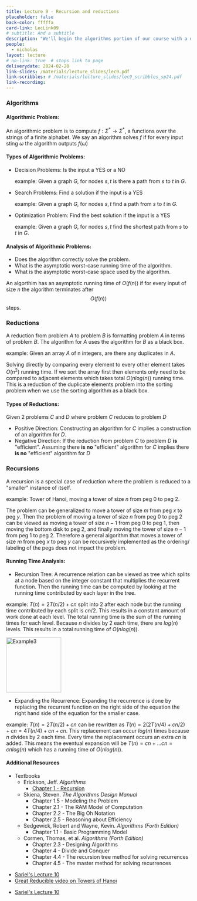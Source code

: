 ```yaml
---
title: Lecture 9 - Recursion and reductions
placeholder: false
back-color: fffffa
card-link: LecLink09
# subtitle: And a subtitle
description: "We'll begin the algorithms portion of our course with a quick recap of the most fundamental algorithmic technique: recursion. We'll also briefly go over solving recurrences. "
people:
  - nicholas
layout: lecture
# no-link: true  # stops link to page 
deliverydate: 2024-02-20
link-slides: /materials/lecture_slides/lec9.pdf
link-scribbles: # /materials/lecture_slides/lec9_scribbles_sp24.pdf
link-recording: 
---
```


### Algorithms
#### **Algorithmic Problem**:
An algorithmic problem is to compute $f: \Sigma^\ast \rightarrow \Sigma^\ast$, a functions over the strings of a finite alphabet. We say an algorithm solves $f$ if for every input sting $\omega$ the algorithm outputs $f(\omega)$

#### **Types of Algorithmic Problems**:
- Decision Problems: Is the input a YES or a NO

    example: Given a graph $G$, for nodes $s,t$ is there a path from $s$ to $t$ in $G$.
- Search Problems: Find a solution if the input is a YES

    example: Given a graph $G$, for nodes $s,t$ find a path from $s$ to $t$ in $G$.
- Optimization Problem: Find the best solution if the input is a YES

    example: Given a graph $G$, for nodes $s,t$ find the shortest path from $s$ to $t$ in $G$.

#### **Analysis of Algorithmic Problems**:
- Does the algorithm correctly solve the problem.
- What is the asymptotic worst-case running time of the algorithm.
- What is the asymptotic worst-case space used by the algorithm.

An algorthim has an asymptotic running time of $O(f(n))$ if for every input of size $n$ the algorithm terminates after $$O(f(n))$$ steps.

### Reductions
A reduction from problem $A$ to problem $B$ is formatting problem $A$ in terms of problem $B$. The algorithm for $A$ uses the algorithm for $B$ as a black box.

example: Given an array $A$ of n integers, are there any duplicates in $A$.

Solving directly by comparing every element to every other element takes $O(n^2)$ running time. If we sort the array first then elements only need to be compared to adjacent elements which takes total $O(n log(n))$ running time. This is a reduction of the duplicate elements problem into the sorting problem when we use the sorting algorithm as a black box.

#### **Types of Reductions**:
Given 2 problems $C$ and $D$ where problem $C$ reduces to problem $D$
- Positive Direction: Constructing an algorithm for $C$ implies a construction of an  algorithm for $D$. 
- Negative Direction: If the reduction from problem $C$ to problem $D$ **is** "efficient". Assuming there **is no** "efficient" algorithm for $C$ implies there **is no** "efficient" algorithm for $D$


### Recursions
A recursion is a special case of reduction where the problem is reduced to a "smaller" instance of itself.

example: Tower of Hanoi, moving a tower of size $n$ from peg $0$ to peg $2$.

The problem can be generalized to move a tower of size $m$ from peg $x$ to peg $y$. Then the problem of moving a tower of size $n$ from peg 0 to peg 2 can be viewed as moving a tower of size $n-1$ from peg 0 to peg 1, then moving the bottom disk to peg 2, and finally moving the tower of size $n-1$ from peg 1 to peg 2. Therefore a general algorithm that moves a tower of size $m$ from peg $x$ to peg $y$ can be recursively implemented as the ordering/ labeling of the pegs does not impact the problem.

#### **Running Time Analysis**:
- Recursion Tree: A recurrence relation can be viewed as tree which splits at a node based on the integer constant that multiplies the recurrent function. Then the running time can be computed by looking at the running time contributed by each layer in the tree.

example: $T(n) = 2T(n/2)+cn$ split into 2 after each node but the running time contributed by each split is $cn/2$. This results in a constant amount of work done at each level. The total running time is the sum of the running times for each level. Because $n$ divides by 2 each time, there are $log(n)$ levels. This results in a total running time of $O(nlog(n))$.

<img src="/img/lectures/Lec10/lec10_fig1.PNG" alt="Example3" style="height: 150px;">

- Expanding the Recurrence: Expanding the recurrence is done by replacing the recurrent function on the right side of the equation the right hand side of the equation for the smaller case.

example: $T(n) = 2T(n/2) + cn$ can be rewritten as $T(n) = 2(2T(n/4)+cn/2)+cn = 4T(n/4)+cn+cn$. This replacement can occur $log(n)$ times because $n$ divides by 2 each time. Every time the replacement occurs an extra $cn$ is added. This means the eventual expansion will be $T(n) = cn+...cn = cnlog(n)$ which has a running time of $O(nlog(n))$.

<h4>Additional Resources</h4>

* Textbooks 
  * Erickson, Jeff. *Algorithms* 
	* [Chapter 1 - Recursion](https://jeffe.cs.illinois.edu/teaching/algorithms/book/03-dynprog.pdf)
  * Skiena, Steven. *The Algorithms Design Manual*
    * Chapter 1.5 - Modeling the Problem
    * Chapter 2.1 - The RAM Model of Computation
    * Chapter 2.2 - The Big Oh Notation
    * Chapter 2.5 - Reasoning about Efficiency
  * Sedgewick, Robert and Wayne, Kevin. *Algorithms (Forth Edition)*
    * Chapter 1.1 - Basic Programming Model
  * Cormen, Thomas, et al. *Algorithms (Forth Edition)*
    * Chapter 2.3 - Designing Algorithms
    * Chapter 4 - Divide and Conquer 
    * Chapter 4.4 - The recursion tree method for solving recurrences
    * Chapter 4.5 - The master method for solving recurrences

- [Sariel's Lecture 10](https://courses.engr.illinois.edu/cs374/fa2020/lec_prerec/) 
- [Great Reducible video on Towers of Hanoi](https://www.youtube.com/watch?v=rf6uf3jNjbo)
* [Sariel's Lecture 10](https://www.youtube.com/watch?v=vBl8JSdKrvw&list=PLaEwgrahG-LpCO04ip9-KfGIYSr1YGbwE&pp=iAQB)













